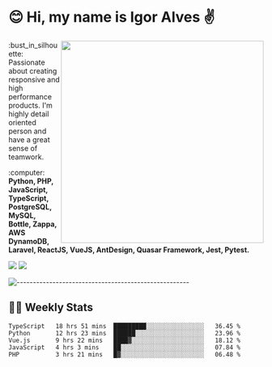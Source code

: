 # :blush: Hi, my name is Igor Alves :v:

<img src="https://github-readme-stats.vercel.app/api?username=iguit0&show_icons=true&include_all_commits=true&count_private=true&theme=highcontrast" min-width="400px" max-width="400px" width="400px" align="right" />

<p align="left"> 
  :bust_in_silhouette: Passionate about creating responsive and high performance products.
  I'm highly detail oriented person and have a great sense of teamwork.
</p>

<p align="left">
  :computer: <strong>Python, PHP, JavaScript, TypeScript, PostgreSQL, MySQL, Bottle, Zappa, AWS DynamoDB, Laravel, ReactJS, VueJS, AntDesign, Quasar Framework, Jest, Pytest.</strong>
</p>

<p align="left">
  <a href="https://www.linkedin.com/in/igor-lucio-alves" target="_blank" rel="noopener noreferrer" alt="LinkedIn">
  <img src="https://img.shields.io/badge/LinkedIn-0077B5?style=for-the-badge&logo=linkedin&logoColor=white" /></a>

  <a href="https://t.me/iguit0" target="_blank" rel="noopener noreferrer" alt="Telegram">
  <img src="https://img.shields.io/badge/Telegram-2CA5E0?style=for-the-badge&logo=telegram&logoColor=white" /></a>
</p>

![-----------------------------------------------------](https://raw.githubusercontent.com/andreasbm/readme/master/assets/lines/aqua.png)

## :man_technologist: Weekly Stats
<!--START_SECTION:waka-->
```text
TypeScript   18 hrs 51 mins  █████████░░░░░░░░░░░░░░░░   36.45 % 
Python       12 hrs 23 mins  ██████░░░░░░░░░░░░░░░░░░░   23.96 % 
Vue.js       9 hrs 22 mins   ████▓░░░░░░░░░░░░░░░░░░░░   18.12 % 
JavaScript   4 hrs 3 mins    ██░░░░░░░░░░░░░░░░░░░░░░░   07.84 % 
PHP          3 hrs 21 mins   █▓░░░░░░░░░░░░░░░░░░░░░░░   06.48 % 
```
<!--END_SECTION:waka-->
